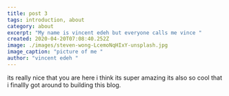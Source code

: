 ```yaml
---
title: post 3
tags: introduction, about
category: about
excerpt: "My name is vincent edeh but everyone calls me vince "
created: 2020-04-20T07:08:40.252Z
image: ./images/steven-wong-LcemoNqHIxY-unsplash.jpg
image_caption: "picture of me "
author: "vincent edeh "
---
```

its really nice that you are here i think its super amazing its also so cool that i finallly got around to building this blog.